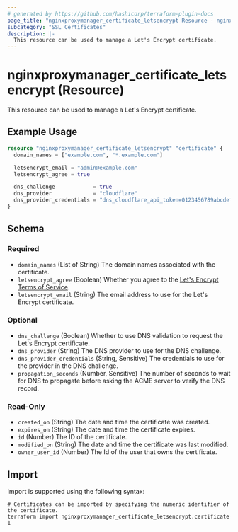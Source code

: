 ```yaml
---
# generated by https://github.com/hashicorp/terraform-plugin-docs
page_title: "nginxproxymanager_certificate_letsencrypt Resource - nginxproxymanager"
subcategory: "SSL Certificates"
description: |-
  This resource can be used to manage a Let's Encrypt certificate.
---
```


# nginxproxymanager_certificate_letsencrypt (Resource)

This resource can be used to manage a Let's Encrypt certificate.


## Example Usage

```terraform
resource "nginxproxymanager_certificate_letsencrypt" "certificate" {
  domain_names = ["example.com", "*.example.com"]

  letsencrypt_email = "admin@example.com"
  letsencrypt_agree = true

  dns_challenge            = true
  dns_provider             = "cloudflare"
  dns_provider_credentials = "dns_cloudflare_api_token=0123456789abcdef0123456789abcdef01234567"
}
```

<!-- schema generated by tfplugindocs -->
## Schema

### Required

- `domain_names` (List of String) The domain names associated with the certificate.
- `letsencrypt_agree` (Boolean) Whether you agree to the [Let's Encrypt Terms of Service](https://letsencrypt.org/repository/).
- `letsencrypt_email` (String) The email address to use for the Let's Encrypt certificate.

### Optional

- `dns_challenge` (Boolean) Whether to use DNS validation to request the Let's Encrypt certificate.
- `dns_provider` (String) The DNS provider to use for the DNS challenge.
- `dns_provider_credentials` (String, Sensitive) The credentials to use for the provider in the DNS challenge.
- `propagation_seconds` (Number, Sensitive) The number of seconds to wait for DNS to propagate before asking the ACME server to verify the DNS record.

### Read-Only

- `created_on` (String) The date and time the certificate was created.
- `expires_on` (String) The date and time the certificate expires.
- `id` (Number) The ID of the certificate.
- `modified_on` (String) The date and time the certificate was last modified.
- `owner_user_id` (Number) The Id of the user that owns the certificate.

## Import

Import is supported using the following syntax:

```shell
# Certificates can be imported by specifying the numeric identifier of the certificate.
terraform import nginxproxymanager_certificate_letsencrypt.certificate 1
```
